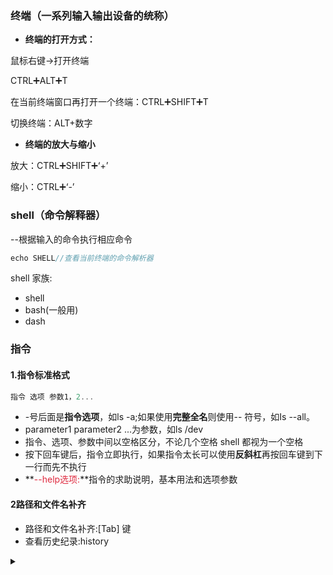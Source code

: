 ### 终端（一系列输入输出设备的统称）
+ **终端的打开方式：**

鼠标右键→打开终端

CTRL➕ALT➕T

在当前终端窗口再打开一个终端：CTRL➕SHIFT➕T

切换终端：ALT+数字


+ **终端的放大与缩小**

放大：CTRL➕SHIFT➕‘+’

缩小：CTRL➕‘-’


### shell（命令解释器）
--根据输入的命令执行相应命令

```cpp
echo SHELL//查看当前终端的命令解析器
```

shell 家族:

+ shell
+ bash(一般用)
+ dash

### 指令
#### 1.指令标准格式
```objectivec
指令 选项 参数1，2...
```

+ -号后面是**指令选项**，如ls -a;如果使用**完整全名**则使用-- 符号，如Is --all。
+ parameter1 parameter2 ...为参数，如ls /dev
+ 指令、选项、参数中间以空格区分，不论几个空格 shell 都视为一个空格
+ 按下回车键后，指令立即执行，如果指令太长可以使用**反斜杠**再按回车键到下一行而先不执行
+ **<font style="color:#DF2A3F;">--help选项:</font>**指令的求助说明，基本用法和选项参数

#### 2路径和文件名补齐
+ 路径和文件名补齐:[Tab] 键
+ 查看历史纪录:history

<details class="lake-collapse"><summary id="uc7276d61"></summary><p id="u2584ed4a" class="ne-p"><span class="ne-text">-l(按列表详细显示) </span></p><p id="ue2d0e7b8" class="ne-p"><span class="ne-text">ls /dev(dev路径下的所有文件文件夹)</span></p><p id="ua22c0fef" class="ne-p"><span class="ne-text">-a(全部文件显示</span><strong><span class="ne-text">隐藏文件（</span></strong><span class="ne-text">.开头</span><strong><span class="ne-text">）</span></strong><span class="ne-text">)</span></p><p id="ucdd5bfa4" class="ne-p"><span class="ne-text">-al(以列表形式详细显示全部文件)</span></p><p id="u57293409" class="ne-p"><span class="ne-text">-h 显示单位</span></p><p id="u7bfa9520" class="ne-p"><span class="ne-text">进入某一个路径：cd 路径名  或者路径名不输全+tab</span></p></details>






































